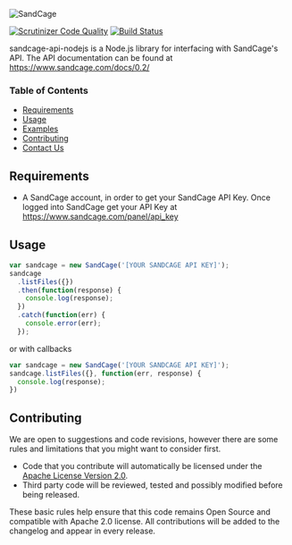 ![SandCage](https://d18m5nnl28b2pp.cloudfront.net/p/a/img/header.png)

[![Scrutinizer Code Quality](https://scrutinizer-ci.com/g/sandcage/sandcage-api-nodejs/badges/quality-score.png?b=master)](https://scrutinizer-ci.com/g/sandcage/sandcage-api-nodejs/?branch=master)
[![Build Status](https://travis-ci.org/sandcage/sandcage-api-nodejs.svg?branch=master)](https://travis-ci.org/sandcage/sandcage-api-nodejs)

sandcage-api-nodejs is a Node.js library for interfacing with SandCage's API. The API documentation can be found at https://www.sandcage.com/docs/0.2/


### Table of Contents
* [Requirements](https://github.com/sandcage/sandcage-api-nodejs/blob/master/README.md#requirements)
* [Usage](https://github.com/sandcage/sandcage-api-nodejs/blob/master/README.md#usage)
* [Examples](https://github.com/sandcage/sandcage-api-nodejs/tree/master/examples)
* [Contributing](https://github.com/sandcage/sandcage-api-nodejs/blob/master/README.md#contribute)
* [Contact Us](https://www.sandcage.com/contact)


<a name="requirements" /></a>
## Requirements

* A SandCage account, in order to get your SandCage API Key. Once logged into SandCage get your API Key at https://www.sandcage.com/panel/api_key


<a name="usage" /></a>
## Usage

```javascript
var sandcage = new SandCage('[YOUR SANDCAGE API KEY]');
sandcage
  .listFiles({})
  .then(function(response) {
    console.log(response);
  })
  .catch(function(err) {
    console.error(err);
  });
```

or with callbacks

```javascript
var sandcage = new SandCage('[YOUR SANDCAGE API KEY]');
sandcage.listFiles({}, function(err, response) {
  console.log(response);
})
```

<a name="contribute" /></a>
## Contributing

We are open to suggestions and code revisions, however there are some rules and limitations that you might want to consider first.

* Code that you contribute will automatically be licensed under the [Apache License Version 2.0](https://github.com/sandcage/sandcage-api-nodejs/blob/master/LICENSE).
* Third party code will be reviewed, tested and possibly modified before being released.

These basic rules help ensure that this code remains Open Source and compatible with Apache 2.0 license. All contributions will be added to the changelog and appear in every release.